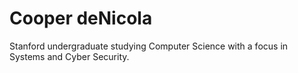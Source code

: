 # Cooper deNicola
Stanford undergraduate studying Computer Science with a focus in Systems and Cyber Security.
